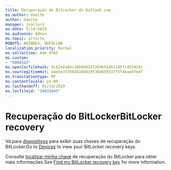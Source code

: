 ```yaml
---
title: Recuperação de BitLocker do Outlook.com
ms.author: daeite
author: daeite
manager: joallard
ms.date: 5/14/2019
ms.audience: Admin
ms.topic: article
ROBOTS: NOINDEX, NOFOLLOW
localization_priority: Normal
ms.collection: Adm_O365
ms.custom:
- "9000545"
ms.openlocfilehash: 9c62e8a0ec18b0dd33f269b564b21d57c4d3d28c
ms.sourcegitcommit: e4e5e373503819b0c0f36b659337f5f4bae8fb4f
ms.translationtype: MT
ms.contentlocale: pt-BR
ms.lasthandoff: 05/14/2019
ms.locfileid: "34031645"
---
```

# <a name="bitlocker-recovery"></a><span data-ttu-id="3b5bc-102">Recuperação do BitLocker</span><span class="sxs-lookup"><span data-stu-id="3b5bc-102">BitLocker recovery</span></span>

<span data-ttu-id="3b5bc-103">Vá para [dispositivos](https://account.microsoft.com/devices/recoverykey) para exibir suas chaves de recuperação do BitLocker.</span><span class="sxs-lookup"><span data-stu-id="3b5bc-103">Go to [Devices](https://account.microsoft.com/devices/recoverykey) to view your BitLocker recovery keys.</span></span>

<span data-ttu-id="3b5bc-104">Consulte [localizar minha chave](https://support.microsoft.com/help/4026181) de recuperação do BitLocker para obter mais informações.</span><span class="sxs-lookup"><span data-stu-id="3b5bc-104">See [Find my BitLocker recovery key](https://support.microsoft.com/help/4026181) for more information.</span></span>